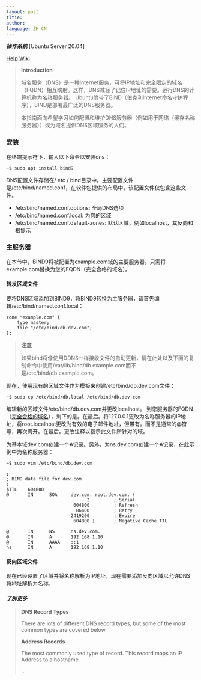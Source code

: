 ```yaml
---
layout: post
tltie:
author:
language: ZH-CN
---
```


***操作系统*** \[Ubuntu Server 20.04\]

[Help Wiki](https://help.ubuntu.com/community/BIND9ServerHowto)

> <b>**Introduction**</b>
>
> 域名服务（DNS）是一种Internet服务，可将IP地址和完全限定的域名（FQDN）相互映射。这样，DNS减轻了记住IP地址的需要。运行DNS的计算机称为名称服务器。 Ubuntu附带了BIND（伯克利Internet命名守护程序），BIND是部署最广泛的DNS服务器。
>
> 本指南面向希望学习如何配置和维护DNS服务器（例如用于网络（缓存名称服务器））或为域名提供DNS区域服务的人们。

### 安装

在终端提示符下，输入以下命令以安装dns：

```
~$ sudo apt install bind9
```

DNS配置文件存储在/ etc / bind目录中。主要配置文件是/etc/bind/named.conf，在软件包提供的布局中，该配置文件仅包含这些文件。

  - /etc/bind/named.conf.options: 全局DNS选项
  - /etc/bind/named.conf.local: 为您的区域
  - /etc/bind/named.conf.default-zones: 默认区域，例如localhost，其反向和根提示

### 主服务器

在本节中，BIND9将被配置为example.com域的主要服务器。只需将example.com替换为您的FQDN（完全合格的域名）。

#### 转发区域文件

要将DNS区域添加到BIND9，将BIND9转换为主服务器，请首先编辑/etc/bind/named.conf.local：

```
zone "example.com" {
    type master;
    file "/etc/bind/db.dev.com";
};
```
> **注意**
>
> 如果bind将像使用DDNS一样接收文件的自动更新，请在此处以及下面的复制命令中使用/var/lib/bind/db.example.com而不是/etc/bind/db.example.com。

现在，使用现有的区域文件作为模板来创建/etc/bind/db.dev.com文件：

```
~$ sudo cp /etc/bind/db.local /etc/bind/db.dev.com
```

编辑新的区域文件/etc/bind/db.dev.com并更改localhost。 到您服务器的FQDN（[完全合格的域名](https://en.wikipedia.org/wiki/Fully_qualified_domain_name)），剩下的是。在最后。将127.0.0.1更改为名称服务器的IP地址，将root.localhost更改为有效的电子邮件地址，但带有。而不是通常的@符号，再次离开。在最后。更改注释以指示此文件所针对的域。

为基本域dev.com创建一个A记录。另外，为ns.dev.com创建一个A记录，在此示例中为名称服务器：

`~$ sudo vim /etc/bind/db.dev.com`

```
;
; BIND data file for dev.com
;
$TTL    604800
@       IN      SOA     dev.com. root.dev.com. (
                              2         ; Serial
                         604800         ; Refresh
                          86400         ; Retry
                        2419200         ; Expire
                         604800 )       ; Negative Cache TTL

@       IN      NS      ns.dev.com.
@       IN      A       192.168.1.10
@       IN      AAAA    ::1
ns      IN      A       192.168.1.10
```

#### 反向区域文件

现在已经设置了区域并将名称解析为IP地址，现在需要添加反向区域以允许DNS将地址解析为名称。

#### [*了解更多*](https://help.ubuntu.com/community/BIND9ServerHowto#DNS_Record_Types)

> **DNS Record Types**
>
> There are lots of different DNS record types, but some of the most common types are covered below.
>
> **Address Records**
>
> The most commonly used type of record. This record maps an IP Address to a hostname.
>
> ...
